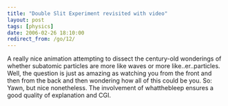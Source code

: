 ```yaml
---
title: "Double Slit Experiment revisited with video"
layout: post
tags: [physics]
date: 2006-02-26 18:10:00
redirect_from: /go/12/
---
```



<YouTubeEmbed link="https://www.youtube.com/embed/Q1YqgPAtzho" />

A really nice animation attempting to dissect the century-old wonderings of whether subatomic particles are more like waves or more like..er..particles. Well, the question is just as amazing as watching you from the front and then from the back and then wondering how all of this could be you. So: Yawn, but nice nonetheless. The involvement of whatthebleep ensures a good quality of explanation and CGI.